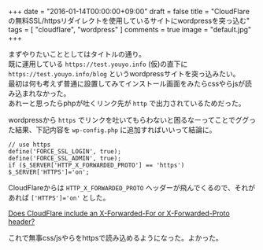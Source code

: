 +++
date = "2016-01-14T00:00:00+09:00"
draft = false
title = "CloudFlareの無料SSL/httpsリダイレクトを使用しているサイトにwordpressを突っ込む"
tags = [ "cloudflare", "wordpress" ]
comments = true
image = "default.jpg"
+++

まずやりたいこととしてはタイトルの通り。  
既に運用している `https://test.youyo.info` (仮)の直下に `https://test.youyo.info/blog` というwordpressサイトを突っ込みたい。  
最初は何も考えず普通に設置してみてインストール画面をみたらcssやらjsが読み込まれなかった。  
あれーと思ったらphpが吐くリンク先が `http` で出力されているためだった。  
  
wordpressから `https` でリンクを吐いてもらわないと困るなーってことでググった結果、下記内容を `wp-config.php` に追加すればいいって結論に。  

```
// use https
define('FORCE_SSL_LOGIN', true);
define('FORCE_SSL_ADMIN', true);
if ($_SERVER['HTTP_X_FORWARDED_PROTO'] == 'https') $_SERVER['HTTPS']='on';
```

CloudFlareからは `HTTP_X_FORWARDED_PROTO` ヘッダーが飛んでくるので、それがあれば `['HTTPS']='on'` とした。  
  
[Does CloudFlare include an X-Forwarded-For or X-Forwarded-Proto header?](https://support.cloudflare.com/hc/en-us/articles/200170946-Does-CloudFlare-include-an-X-Forwarded-For-or-X-Forwarded-Proto-header-)  
  
これで無事css/jsやらをhttpsで読み込めるようになった。よかった。
